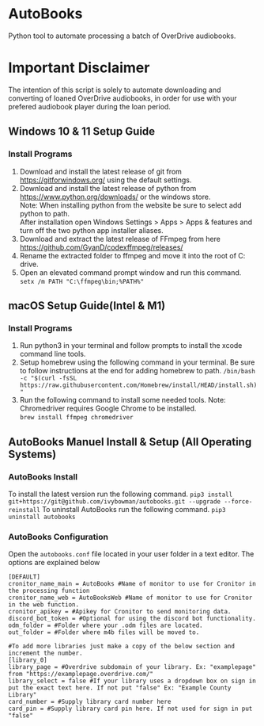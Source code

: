 # AutoBooks

Python tool to automate processing a batch of OverDrive audiobooks.  

# Important Disclaimer

The intention of this script is solely to automate downloading and converting of loaned OverDrive audiobooks, in order for use with your prefered audiobook player during the loan period.

## Windows 10 & 11 Setup Guide

### Install Programs

1. Download and install the latest release of git from https://gitforwindows.org/ using the default settings.
2. Download and install the latest release of python from https://www.python.org/downloads/ or the windows store.  
Note: When installing python from the website be sure to select add python to path.  
After installation open Windows Settings > Apps > Apps & features and turn off the two python app installer aliases.
3. Download and extract the latest release of FFmpeg from here https://github.com/GyanD/codexffmpeg/releases/
4. Rename the extracted folder to ffmpeg and move it into the root of C: drive.
5. Open an elevated command prompt window and run this command. `setx /m PATH "C:\ffmpeg\bin;%PATH%"`


## macOS Setup Guide(Intel & M1)

### Install Programs
1. Run python3 in your terminal and follow prompts to install the xcode command line tools.
2. Setup homebrew using the following command in your terminal. Be sure to follow instructions at the end for adding homebrew to path.
`/bin/bash -c "$(curl -fsSL https://raw.githubusercontent.com/Homebrew/install/HEAD/install.sh)"`
3. Run the following command to install some needed tools. Note: Chromedriver requires Google Chrome to be installed.  
`brew install ffmpeg chromedriver`

## AutoBooks Manuel Install & Setup (All Operating Systems)

### AutoBooks Install 
To install the latest version run the following command.
`pip3 install git+https://git@github.com/ivybowman/autobooks.git --upgrade --force-reinstall`
To uninstall AutoBooks run the following command.
`pip3 uninstall autobooks`

### AutoBooks Configuration

Open the `autobooks.conf` file located in your user folder in a text editor. The options are explained below
``` 
[DEFAULT]
cronitor_name_main = AutoBooks #Name of monitor to use for Cronitor in the processing function
cronitor_name_web = AutoBooksWeb #Name of monitor to use for Cronitor in the web function.
cronitor_apikey = #Apikey for Cronitor to send monitoring data.
discord_bot_token = #Optional for using the discord bot functionality.
odm_folder = #Folder where your .odm files are located.
out_folder = #Folder where m4b files will be moved to.

#To add more libraries just make a copy of the below section and increment the number. 
[library_0]
library_page = #Overdrive subdomain of your library. Ex: "examplepage" from "https://examplepage.overdrive.com/"
library_select = false #If your library uses a dropdown box on sign in put the exact text here. If not put "false" Ex: "Example County Library"
card_number = #Supply library card number here
card_pin = #Supply library card pin here. If not used for sign in put "false"
```

